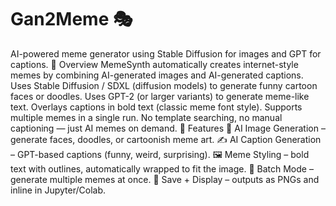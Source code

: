 # Gan2Meme 🎭
AI-powered meme generator using Stable Diffusion for images and GPT for captions.
📌 Overview
MemeSynth automatically creates internet-style memes by combining AI-generated images and AI-generated captions.
Uses Stable Diffusion / SDXL (diffusion models) to generate funny cartoon faces or doodles.
Uses GPT-2 (or larger variants) to generate meme-like text.
Overlays captions in bold text (classic meme font style).
Supports multiple memes in a single run.
No template searching, no manual captioning — just AI memes on demand.
🚀 Features
🎨 AI Image Generation – generate faces, doodles, or cartoonish meme art.
✍️ AI Caption Generation – GPT-based captions (funny, weird, surprising).
🖼️ Meme Styling – bold text with outlines, automatically wrapped to fit the image.
🔁 Batch Mode – generate multiple memes at once.
💾 Save + Display – outputs as PNGs and inline in Jupyter/Colab.


